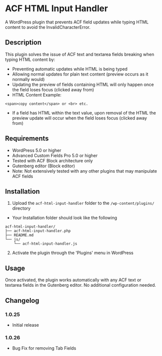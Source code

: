 # ACF HTML Input Handler

A WordPress plugin that prevents ACF field updates while typing HTML content to avoid the InvalidCharacterError.

## Description

This plugin solves the issue of ACF text and textarea fields breaking when typing HTML content by:
- Preventing automatic updates while HTML is being typed
- Allowing normal updates for plain text content (preview occurs as it normally would)
- Updating the preview of fields containing HTML will only happen once the field loses focus (clicked away from)
- HTML Content Example: 
```
<span>copy content</span> or <br> etc.
```
- If a field has HTML within the text value, upon removal of the HTML the preview update will occur when the field loses focus (clicked away from)

## Requirements

- WordPress 5.0 or higher
- Advanced Custom Fields Pro 5.0 or higher
- Tested with ACF Block architecture only
- Gutenberg editor (Block editor)
- Note: Not extensively tested with any other plugins that may manipulate ACF fields

## Installation

1. Upload the `acf-html-input-handler` folder to the `/wp-content/plugins/` directory

- Your Installation folder should look like the following
```
acf-html-input-handler/
├── acf-html-input-handler.php
├── README.md
└── js/
    └── acf-html-input-handler.js
```
2. Activate the plugin through the 'Plugins' menu in WordPress

## Usage

Once activated, the plugin works automatically with any ACF text or textarea fields in the Gutenberg editor. No additional configuration needed.

## Changelog

### 1.0.25
- Initial release

### 1.0.26
- Bug Fix for removing Tab Fields
